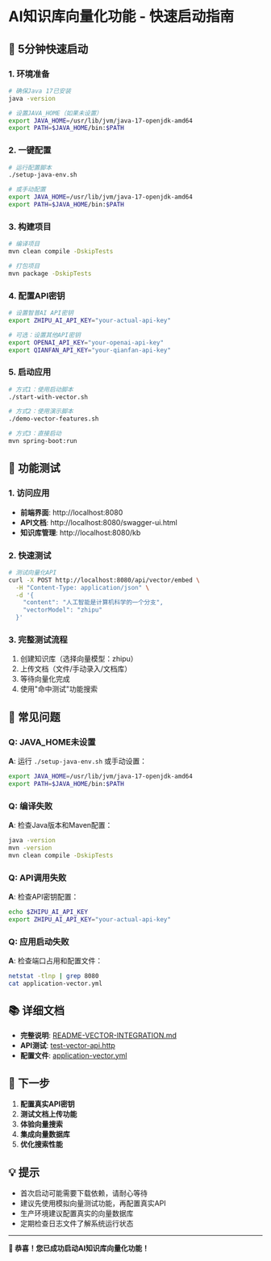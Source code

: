 # AI知识库向量化功能 - 快速启动指南

## 🚀 5分钟快速启动

### 1. 环境准备
```bash
# 确保Java 17已安装
java -version

# 设置JAVA_HOME（如果未设置）
export JAVA_HOME=/usr/lib/jvm/java-17-openjdk-amd64
export PATH=$JAVA_HOME/bin:$PATH
```

### 2. 一键配置
```bash
# 运行配置脚本
./setup-java-env.sh

# 或手动配置
export JAVA_HOME=/usr/lib/jvm/java-17-openjdk-amd64
export PATH=$JAVA_HOME/bin:$PATH
```

### 3. 构建项目
```bash
# 编译项目
mvn clean compile -DskipTests

# 打包项目
mvn package -DskipTests
```

### 4. 配置API密钥
```bash
# 设置智普AI API密钥
export ZHIPU_AI_API_KEY="your-actual-api-key"

# 可选：设置其他API密钥
export OPENAI_API_KEY="your-openai-api-key"
export QIANFAN_API_KEY="your-qianfan-api-key"
```

### 5. 启动应用
```bash
# 方式1：使用启动脚本
./start-with-vector.sh

# 方式2：使用演示脚本
./demo-vector-features.sh

# 方式3：直接启动
mvn spring-boot:run
```

## 📱 功能测试

### 1. 访问应用
- **前端界面**: http://localhost:8080
- **API文档**: http://localhost:8080/swagger-ui.html
- **知识库管理**: http://localhost:8080/kb

### 2. 快速测试
```bash
# 测试向量化API
curl -X POST http://localhost:8080/api/vector/embed \
  -H "Content-Type: application/json" \
  -d '{
    "content": "人工智能是计算机科学的一个分支",
    "vectorModel": "zhipu"
  }'
```

### 3. 完整测试流程
1. 创建知识库（选择向量模型：zhipu）
2. 上传文档（文件/手动录入/文档库）
3. 等待向量化完成
4. 使用"命中测试"功能搜索

## 🔧 常见问题

### Q: JAVA_HOME未设置
**A**: 运行 `./setup-java-env.sh` 或手动设置：
```bash
export JAVA_HOME=/usr/lib/jvm/java-17-openjdk-amd64
export PATH=$JAVA_HOME/bin:$PATH
```

### Q: 编译失败
**A**: 检查Java版本和Maven配置：
```bash
java -version
mvn -version
mvn clean compile -DskipTests
```

### Q: API调用失败
**A**: 检查API密钥配置：
```bash
echo $ZHIPU_AI_API_KEY
export ZHIPU_AI_API_KEY="your-actual-api-key"
```

### Q: 应用启动失败
**A**: 检查端口占用和配置文件：
```bash
netstat -tlnp | grep 8080
cat application-vector.yml
```

## 📚 详细文档

- **完整说明**: [README-VECTOR-INTEGRATION.md](README-VECTOR-INTEGRATION.md)
- **API测试**: [test-vector-api.http](test-vector-api.http)
- **配置文件**: [application-vector.yml](src/main/resources/application-vector.yml)

## 🎯 下一步

1. **配置真实API密钥**
2. **测试文档上传功能**
3. **体验向量搜索**
4. **集成向量数据库**
5. **优化搜索性能**

## 💡 提示

- 首次启动可能需要下载依赖，请耐心等待
- 建议先使用模拟向量测试功能，再配置真实API
- 生产环境建议配置真实的向量数据库
- 定期检查日志文件了解系统运行状态

---

**🎉 恭喜！您已成功启动AI知识库向量化功能！** 